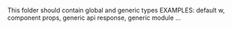 This folder should contain global and generic types
EXAMPLES: default w, component props, generic api response, generic module ...